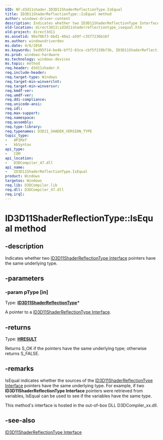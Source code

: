 ```yaml
---
UID: NF:d3d11shader.ID3D11ShaderReflectionType.IsEqual
title: ID3D11ShaderReflectionType::IsEqual method
author: windows-driver-content
description: Indicates whether two ID3D11ShaderReflectionType Interface pointers have the same underlying type.
old-location: direct3d11\id3d11shaderreflectiontype_isequal.htm
old-project: direct3d11
ms.assetid: 99a70bf3-bbd1-49a1-a59f-c35f7236b16f
ms.author: windowsdriverdev
ms.date: 4/6/2018
ms.keywords: 5ed95f14-be4b-bff2-83ce-cbf5f239bf3b, ID3D11ShaderReflectionType, ID3D11ShaderReflectionType interface [Direct3D 11], IsEqual method, ID3D11ShaderReflectionType::IsEqual, IsEqual method [Direct3D 11], IsEqual method [Direct3D 11], ID3D11ShaderReflectionType interface, IsEqual,ID3D11ShaderReflectionType.IsEqual, d3d11shader/ID3D11ShaderReflectionType::IsEqual, direct3d11.id3d11shaderreflectiontype_isequal
ms.prod: windows-hardware
ms.technology: windows-devices
ms.topic: method
req.header: d3d11shader.h
req.include-header: 
req.target-type: Windows
req.target-min-winverclnt: 
req.target-min-winversvr: 
req.kmdf-ver: 
req.umdf-ver: 
req.ddi-compliance: 
req.unicode-ansi: 
req.idl: 
req.max-support: 
req.namespace: 
req.assembly: 
req.type-library: 
req.typenames: D3D11_SHADER_VERSION_TYPE
topic_type:
-	APIRef
-	kbSyntax
api_type:
-	COM
api_location:
-	D3DCompiler_47.dll
api_name:
-	ID3D11ShaderReflectionType.IsEqual
product: Windows
targetos: Windows
req.lib: D3DCompiler.lib
req.dll: D3DCompiler_47.dll
req.irql: 
---
```


# ID3D11ShaderReflectionType::IsEqual method


## -description


Indicates whether two <a href="https://msdn.microsoft.com/04520be2-2491-4f10-988a-e203659efddf">ID3D11ShaderReflectionType Interface</a> pointers have the same underlying type.


## -parameters




### -param pType [in]

Type: <b><a href="https://msdn.microsoft.com/04520be2-2491-4f10-988a-e203659efddf">ID3D11ShaderReflectionType</a>*</b>

A pointer to a <a href="https://msdn.microsoft.com/04520be2-2491-4f10-988a-e203659efddf">ID3D11ShaderReflectionType Interface</a>.


## -returns



Type: <b><a href="455d07e9-52c3-4efb-a9dc-2955cbfd38cc">HRESULT</a></b>

Returns S_OK if the pointers have the same underlying type; otherwise returns S_FALSE.




## -remarks



IsEqual indicates whether the sources of the <a href="https://msdn.microsoft.com/04520be2-2491-4f10-988a-e203659efddf">ID3D11ShaderReflectionType Interface</a> pointers have the same underlying type.
      For example, if two <b>ID3D11ShaderReflectionType Interface</b> pointers were retrieved from variables, IsEqual can be used to see if 
      the variables have the same type.

This method's interface is hosted in the out-of-box DLL D3DCompiler_xx.dll.




## -see-also




<a href="https://msdn.microsoft.com/04520be2-2491-4f10-988a-e203659efddf">ID3D11ShaderReflectionType Interface</a>
 

 


